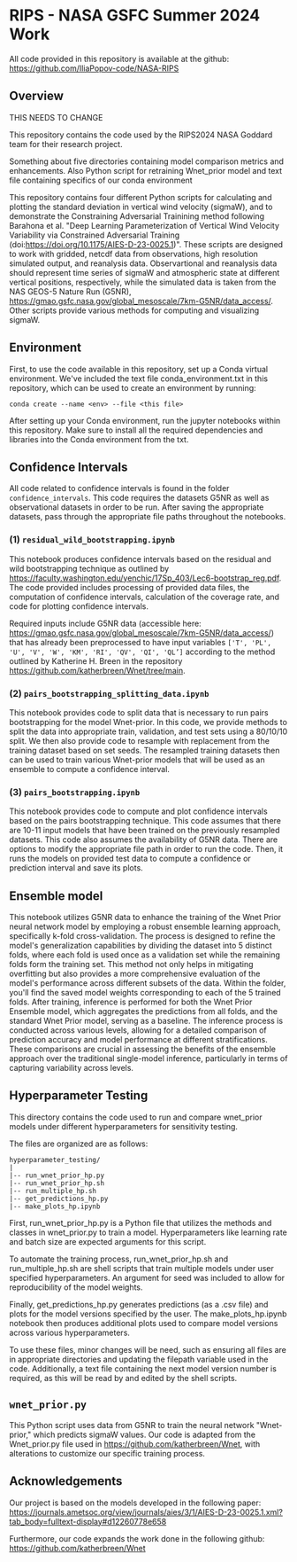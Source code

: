 # RIPS - NASA GSFC Summer 2024 Work
All code provided in this repository is available at the github: https://github.com/IliaPopov-code/NASA-RIPS

## Overview

THIS NEEDS TO CHANGE

This repository contains the code used by the RIPS2024 NASA Goddard team for their research project.

Something about five directories containing model comparison metrics and enhancements. Also Python script for retraining Wnet_prior model and text file containing specifics of our conda environment


This repository contains four different Python scripts for calculating and plotting the standard deviation in vertical wind velocity (sigmaW), and to demonstrate the Constraining Adversarial Trainining method following Barahona et al. "Deep Learning Parameterization of Vertical Wind Velocity Variability via Constrained Adversarial Training (doi:https://doi.org/10.1175/AIES-D-23-0025.1)". These scripts are designed to work with gridded, netcdf data from observations, high resolution simulated output, and reanalysis data. Observartional and reanalysis data should represent time series of sigmaW and atmospheric state  at different vertical positions, respectively, while the simulated data is taken from the NAS GEOS-5 Nature Run (G5NR), https://gmao.gsfc.nasa.gov/global_mesoscale/7km-G5NR/data_access/. Other scripts provide various methods for computing and visualizing sigmaW.

## Environment

First, to use the code available in this repository, set up a Conda virtual environment. We've included the text file conda_environment.txt in this repository, which can be used to create an environment by running:
<br>
```
conda create --name <env> --file <this file>
```

After setting up your Conda environment, run the jupyter notebooks within this repository. Make sure to install all the required dependencies and libraries into the Conda environment from the txt.

## Confidence Intervals

All code related to confidence intervals is found in the folder `confidence_intervals`. This code requires the datasets G5NR as well as observational datasets in order to be run. After saving the appropriate datasets, pass through the appropriate file paths throughout the notebooks. 

### (1) `residual_wild_bootstrapping.ipynb`

This notebook produces confidence intervals based on the residual and wild bootstrapping technique as outlined by https://faculty.washington.edu/yenchic/17Sp_403/Lec6-bootstrap_reg.pdf. The code provided includes processing of provided data files, the computation of confidence intervals, calculation of the coverage rate, and code for plotting confidence intervals.

Required inputs include G5NR data (accessible here: https://gmao.gsfc.nasa.gov/global_mesoscale/7km-G5NR/data_access/) that has already been preprocessed to have input variables `['T', 'PL', 'U', 'V', 'W', 'KM', 'RI', 'QV', 'QI', 'QL’]` according to the method outlined by Katherine H. Breen in the repository https://github.com/katherbreen/Wnet/tree/main. 

### (2) `pairs_bootstrapping_splitting_data.ipynb`

This notebook provides code to split data that is necessary to run pairs bootstrapping for the model Wnet-prior. In this code, we provide methods to split the data into appropriate train, validation, and test sets using a 80/10/10 split. We then also provide code to resample with replacement from the training dataset based on set seeds. The resampled training datasets then can be used to train various Wnet-prior models that will be used as an ensemble to compute a confidence interval.

### (3) `pairs_bootstrapping.ipynb`

This notebook provides code to compute and plot confidence intervals based on the pairs bootstrapping technique. This code assumes that there are 10-11 input models that have been trained on the previously resampled datasets. This code also assumes the availability of G5NR data. There are options to modify the appropriate file path in order to run the code. Then, it runs the models on provided test data to compute a confidence or prediction interval and save its plots.


## Ensemble model

This notebook utilizes G5NR data to enhance the training of the Wnet Prior neural network model by employing a robust ensemble learning approach, specifically k-fold cross-validation. The process is designed to refine the model's generalization capabilities by dividing the dataset into 5 distinct folds, where each fold is used once as a validation set while the remaining folds form the training set. This method not only helps in mitigating overfitting but also provides a more comprehensive evaluation of the model's performance across different subsets of the data. Within the folder, you'll find the saved model weights corresponding to each of the 5 trained folds. After training, inference is performed for both the Wnet Prior Ensemble model, which aggregates the predictions from all folds, and the standard Wnet Prior model, serving as a baseline. The inference process is conducted across various levels, allowing for a detailed comparison of prediction accuracy and model performance at different stratifications. These comparisons are crucial in assessing the benefits of the ensemble approach over the traditional single-model inference, particularly in terms of capturing variability across levels.

## Hyperparameter Testing
This directory contains the code used to run and compare wnet_prior models under different hyperparameters for sensitivity testing.

The files are organized are as follows:

```
hyperparameter_testing/
|
|-- run_wnet_prior_hp.py
|-- run_wnet_prior_hp.sh
|-- run_multiple_hp.sh
|-- get_predictions_hp.py
|-- make_plots_hp.ipynb
```

First, run_wnet_prior_hp.py is a Python file that utilizes the methods and classes in wnet_prior.py to train a model. Hyperparameters like learning rate and batch size are expected arguments for this script.

To automate the training process, run_wnet_prior_hp.sh and run_multiple_hp.sh are shell scripts that train multiple models under user specified hyperparameters. An argument for seed was included to allow for reproducibility of the model weights.

Finally, get_predictions_hp.py generates predictions (as a .csv file) and plots for the model versions specified by the user. The make_plots_hp.ipynb notebook then produces additional plots used to compare model versions across various hyperparameters.

To use these files, minor changes will be need, such as ensuring all files are in appropriate directories and updating the filepath variable used in the code. Additionally, a text file containing the next model version number is required, as this will be read by and edited by the shell scripts.

## `wnet_prior.py`
This Python script uses data from G5NR to train the neural network "Wnet-prior," which predicts sigmaW values. Our code is adapted from the Wnet_prior.py file used in https://github.com/katherbreen/Wnet, with alterations to customize our specific training process.



## Acknowledgements
Our project is based on the models developed in the following paper:
<br>
https://journals.ametsoc.org/view/journals/aies/3/1/AIES-D-23-0025.1.xml?tab_body=fulltext-display#d12260778e658


Furthermore, our code expands the work done in the following github:
<br>
https://github.com/katherbreen/Wnet
